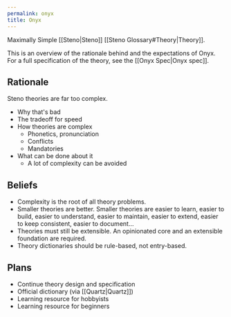 ```yaml
---
permalink: onyx
title: Onyx
---
```


Maximally Simple [[Steno|Steno]] [[Steno Glossary#Theory|Theory]].

This is an overview of the rationale behind and the expectations of Onyx. For a full specification of the theory, see the [[Onyx Spec|Onyx spec]].

## Rationale

Steno theories are far too complex.

- Why that's bad
- The tradeoff for speed
- How theories are complex
  - Phonetics, pronunciation
  - Conflicts
  - Mandatories
- What can be done about it
  - A lot of complexity can be avoided

## Beliefs

- Complexity is the root of all theory problems.
- Smaller theories are better. Smaller theories are easier to learn, easier to build, easier to understand, easier to maintain, easier to extend, easier to keep consistent, easier to document...
- Theories must still be extensible. An opinionated core and an extensible foundation are required.
- Theory dictionaries should be rule-based, not entry-based.

## Plans

- Continue theory design and specification
- Official dictionary (via [[Quartz|Quartz]])
- Learning resource for hobbyists
- Learning resource for beginners